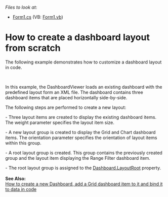 <!-- default file list -->
*Files to look at*:

* [Form1.cs](./CS/Dashboard_LayoutCustomization/Form1.cs) (VB: [Form1.vb](./VB/Dashboard_LayoutCustomization/Form1.vb))
<!-- default file list end -->
# How to create a dashboard layout from scratch


<p>The following example demonstrates how to customize a dashboard layout in code.</p>
<br />
<p>In this example, the DashboardViewer loads an existing dashboard with the predefined layout form an XML file. The dashboard contains three dashboard items that are placed horizontally side-by-side.</p>
<p>The following steps are performed to create a new layout:</p>
<p>- Three layout items are created to display the existing dashboard items. The weight parameter specifies the layout item size.</p>
<p>- A new layout group is created to display the Grid and Chart dashboard items. The orientation parameter specifies the orientation of layout items within this group.</p>
<p>- A root layout group is created. This group contains the previously created group and the layout item displaying the Range Filter dashboard item.</p>
<p>- The root layout group is assigned to the <a href="https://documentation.devexpress.com/#Dashboard/DevExpressDashboardCommonDashboard_LayoutRoottopic"><u>Dashboard.LayoutRoot</u></a> property.<br /><br /><strong>See Also:</strong> <br /><a href="https://www.devexpress.com/Support/Center/p/E4768">How to create a new Dashboard, add a Grid dashboard item to it and bind it to data in code</a></p>

<br/>


